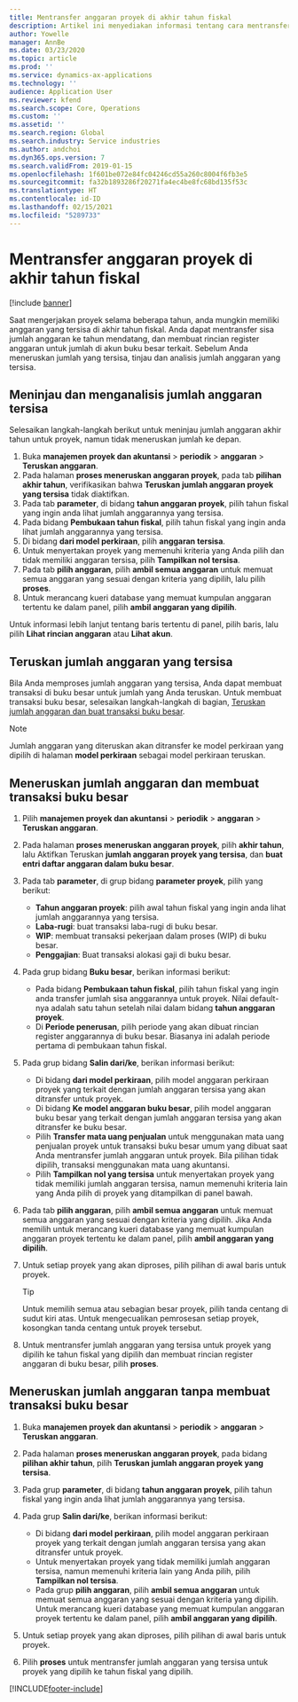 ```yaml
---
title: Mentransfer anggaran proyek di akhir tahun fiskal
description: Artikel ini menyediakan informasi tentang cara mentransfer sisa jumlah anggaran ke masa depan dan membuat rincian register anggaran.
author: Yowelle
manager: AnnBe
ms.date: 03/23/2020
ms.topic: article
ms.prod: ''
ms.service: dynamics-ax-applications
ms.technology: ''
audience: Application User
ms.reviewer: kfend
ms.search.scope: Core, Operations
ms.custom: ''
ms.assetid: ''
ms.search.region: Global
ms.search.industry: Service industries
ms.author: andchoi
ms.dyn365.ops.version: 7
ms.search.validFrom: 2019-01-15
ms.openlocfilehash: 1f601be072e84fc04246cd55a260c8004f6fb3e5
ms.sourcegitcommit: fa32b1893286f20271fa4ec4be8fc68bd135f53c
ms.translationtype: HT
ms.contentlocale: id-ID
ms.lasthandoff: 02/15/2021
ms.locfileid: "5289733"
---
```

# <a name="transfer-project-budgets-at-fiscal-year-end"></a>Mentransfer anggaran proyek di akhir tahun fiskal

[!include [banner](../includes/banner.md)]

Saat mengerjakan proyek selama beberapa tahun, anda mungkin memiliki anggaran yang tersisa di akhir tahun fiskal. Anda dapat mentransfer sisa jumlah anggaran ke tahun mendatang, dan membuat rincian register anggaran untuk jumlah di akun buku besar terkait. Sebelum Anda meneruskan jumlah yang tersisa, tinjau dan analisis jumlah anggaran yang tersisa.

## <a name="review-and-analyze-remaining-budget-amounts"></a>Meninjau dan menganalisis jumlah anggaran tersisa

Selesaikan langkah-langkah berikut untuk meninjau jumlah anggaran akhir tahun untuk proyek, namun tidak meneruskan jumlah ke depan.

1. Buka **manajemen proyek dan akuntansi** > **periodik** > **anggaran** > **Teruskan anggaran**. 
2. Pada halaman **proses meneruskan anggaran proyek**, pada tab **pilihan akhir tahun**, verifikasikan bahwa **Teruskan jumlah anggaran proyek yang tersisa** tidak diaktifkan.
3. Pada tab **parameter**, di bidang **tahun anggaran proyek**, pilih tahun fiskal yang ingin anda lihat jumlah anggarannya yang tersisa. 
4. Pada bidang **Pembukaan tahun fiskal**, pilih tahun fiskal yang ingin anda lihat jumlah anggarannya yang tersisa. 
5. Di bidang **dari model perkiraan**, pilih **anggaran tersisa**. 
6. Untuk menyertakan proyek yang memenuhi kriteria yang Anda pilih dan tidak memiliki anggaran tersisa, pilih **Tampilkan nol tersisa**.  
7. Pada tab **pilih anggaran**, pilih **ambil semua anggaran** untuk memuat semua anggaran yang sesuai dengan kriteria yang dipilih, lalu pilih **proses**. 
8. Untuk merancang kueri database yang memuat kumpulan anggaran tertentu ke dalam panel, pilih **ambil anggaran yang dipilih**.

Untuk informasi lebih lanjut tentang baris tertentu di panel, pilih baris, lalu pilih **Lihat rincian anggaran** atau **Lihat akun**.

## <a name="carry-forward-remaining-budget-amounts"></a>Teruskan jumlah anggaran yang tersisa 

Bila Anda memproses jumlah anggaran yang tersisa, Anda dapat membuat transaksi di buku besar untuk jumlah yang Anda teruskan. Untuk membuat transaksi buku besar, selesaikan langkah-langkah di bagian, [Teruskan jumlah anggaran dan buat transaksi buku besar](#carry-forward). 

> [!NOTE]
> Jumlah anggaran yang diteruskan akan ditransfer ke model perkiraan yang dipilih di halaman **model perkiraan** sebagai model perkiraan teruskan.  

## <a name="carry-forward-budget-amounts-and-create-general-ledger-transactions"></a><a name="carry-forward"></a>Meneruskan jumlah anggaran dan membuat transaksi buku besar

1.  Pilih **manajemen proyek dan akuntansi** > **periodik** > **anggaran** > **Teruskan anggaran**. 
2. Pada halaman **proses meneruskan anggaran proyek**, pilih **akhir tahun**, lalu Aktifkan Teruskan **jumlah anggaran proyek yang tersisa**, dan **buat entri daftar anggaran dalam buku besar**. 
3. Pada tab **parameter**, di grup bidang **parameter proyek**, pilih yang berikut:

   - **Tahun anggaran proyek**: pilih awal tahun fiskal yang ingin anda lihat jumlah anggarannya yang tersisa. 
   - **Laba-rugi**: buat transaksi laba-rugi di buku besar. 
   -  **WIP**: membuat transaksi pekerjaan dalam proses (WIP) di buku besar.
   -  **Penggajian**: Buat transaksi alokasi gaji di buku besar. 

5. Pada grup bidang **Buku besar**, berikan informasi berikut: 

   - Pada bidang **Pembukaan tahun fiskal**, pilih tahun fiskal yang ingin anda transfer jumlah sisa anggarannya untuk proyek. Nilai default-nya adalah satu tahun setelah nilai dalam bidang **tahun anggaran proyek**.
   -  Di **Periode penerusan**, pilih periode yang akan dibuat rincian register anggarannya di buku besar. Biasanya ini adalah periode pertama di pembukaan tahun fiskal.

6. Pada grup bidang **Salin dari/ke**, berikan informasi berikut:

   - Di bidang **dari model perkiraan**, pilih model anggaran perkiraan proyek yang terkait dengan jumlah anggaran tersisa yang akan ditransfer untuk proyek. 
   - Di bidang **Ke model anggaran buku besar**, pilih model anggaran buku besar yang terkait dengan jumlah anggaran tersisa yang akan ditransfer ke buku besar. 
   -  Pilih **Transfer mata uang penjualan** untuk menggunakan mata uang penjualan proyek untuk transaksi buku besar umum yang dibuat saat Anda mentransfer jumlah anggaran untuk proyek. Bila pilihan tidak dipilih, transaksi menggunakan mata uang akuntansi. 
   -  Pilih **Tampilkan nol yang tersisa** untuk menyertakan proyek yang tidak memiliki jumlah anggaran tersisa, namun memenuhi kriteria lain yang Anda pilih di proyek yang ditampilkan di panel bawah.

7. Pada tab **pilih anggaran**, pilih **ambil semua anggaran** untuk memuat semua anggaran yang sesuai dengan kriteria yang dipilih. Jika Anda memilih untuk merancang kueri database yang memuat kumpulan anggaran proyek tertentu ke dalam panel, pilih **ambil anggaran yang dipilih**.
8. Untuk setiap proyek yang akan diproses, pilih pilihan di awal baris untuk proyek.

    > [!TIP]
    > Untuk memilih semua atau sebagian besar proyek, pilih tanda centang di sudut kiri atas. Untuk mengecualikan pemrosesan setiap proyek, kosongkan tanda centang untuk proyek tersebut.

9. Untuk mentransfer jumlah anggaran yang tersisa untuk proyek yang dipilih ke tahun fiskal yang dipilih dan membuat rincian register anggaran di buku besar, pilih **proses**.

## <a name="carry-forward-budget-amounts-without-creating-general-ledger-transactions"></a>Meneruskan jumlah anggaran tanpa membuat transaksi buku besar

1. Buka **manajemen proyek dan akuntansi** > **periodik** > **anggaran** > **Teruskan anggaran**.
2. Pada halaman **proses meneruskan anggaran proyek**, pada bidang **pilihan akhir tahun**, pilih **Teruskan jumlah anggaran proyek yang tersisa**.
3. Pada grup **parameter**, di bidang **tahun anggaran proyek**, pilih tahun fiskal yang ingin anda lihat jumlah anggarannya yang tersisa.
4. Pada grup **Salin dari/ke**, berikan informasi berikut:

   - Di bidang **dari model perkiraan**, pilih model anggaran perkiraan proyek yang terkait dengan jumlah anggaran tersisa yang akan ditransfer untuk proyek. 
   - Untuk menyertakan proyek yang tidak memiliki jumlah anggaran tersisa, namun memenuhi kriteria lain yang Anda pilih, pilih **Tampilkan nol tersisa**.
   - Pada grup **pilih anggaran**, pilih **ambil semua anggaran** untuk memuat semua anggaran yang sesuai dengan kriteria yang dipilih. Untuk merancang kueri database yang memuat kumpulan anggaran proyek tertentu ke dalam panel, pilih **ambil anggaran yang dipilih**.

5. Untuk setiap proyek yang akan diproses, pilih pilihan di awal baris untuk proyek. 
6. Pilih **proses** untuk mentransfer jumlah anggaran yang tersisa untuk proyek yang dipilih ke tahun fiskal yang dipilih.



[!INCLUDE[footer-include](../includes/footer-banner.md)]